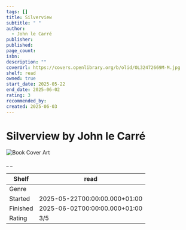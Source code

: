 ```yaml
---
tags: []
title: Silverview
subtitle: " "
author:
  - John le Carré
publisher:
published:
page_count:
isbn:
description: ""
coverUrl: https://covers.openlibrary.org/b/olid/OL32472669M-M.jpg
shelf: read
owned: true
start_date: 2025-05-22
end_date: 2025-06-02
rating: 3
recommended_by:
created: 2025-06-03
---
```


# Silverview by John le Carré

![Book Cover Art](https://covers.openlibrary.org/b/olid/OL32472669M-M.jpg)

_ _

| Shelf | read |
| --- | --- |
| Genre |  |
| Started | 2025-05-22T00:00:00.000+01:00 |
| Finished | 2025-06-02T00:00:00.000+01:00 |
| Rating | 3/5 |


